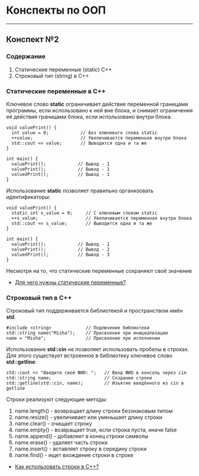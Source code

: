 # Конспекты по ООП
---
## Конспект №2
### Содержание
1. Статические переменные (static) C++
2. Строковый тип (string) в C++

### Статические переменные в C++
Ключевое слово **static** ограничивает действие переменной границами программы, если использовано к ней вне блока, и снимает ограничения её действия границами блока, если использовано внутри блока:

    void valuePrint() {
      int value = 0;            // Без ключевого слова static
      ++value;                  // Увеличивается переменная внутри блока
      std::cout << value;       // Выводится одна и та же
    }
 
    int main() {
      valuePrint();            // Вывод - 1
      valuePrint();            // Вывод - 1
      valuedPrint();           // Вывод - 1
    }
    
Использование **static** позволяет правильно организовать идентификаторы:

    void valuePrint() {
      static int s_value = 0;     // C ключевым словом static
      ++s_value;                  // Увеличивается переменная внутри блока
      std::cout << s_value;       // Выводится одна и та же
    }
 
    int main() {
      valuePrint();            // Вывод - 1
      valuePrint();            // Вывод - 2
      valuedPrint();           // Вывод - 3
    }

Несмотря на то, что статические переменные сохраняют своё значение
- [Для чего нужны статические переменные?](https://ravesli.com/urok-51-staticheskie-peremennye/)

### Строковый тип в C++
Строковый тип поддерживается библиотекой **<string>** и пространством имён **std**.

    #include <string>             // Подлючение библиотеки
    std::string name("Misha");    // Присвоение при инициализации
    name = "Misha";               // Присвоение при исполнении
    
Использование **std::cin** не позволяет использовать пробелы в строках. Для этого существует встроенное в библиотеку ключевое слово **std::getline**:

    std::cout << "Введите своё ФИО: ";   // Ввод ФИО в консоль через cin
    std::string name;                    // Создание строки
    std::getline(std::cin, name);        // Изъятие введённого из cin в getline
    
Строки реализуют следующие методы:
1. name.length() - возвращает длину строки беззнаковым типом
2. name.resize() - увеличивает или уменьшает длину строки
3. name.clear() - очищает строку
4. name.empty() - возвращает true, если строка пуста, иначе false
5. name.append() - добавляет в конец строки символы
6. name.erase() - удаляет часть строки
7. name.insert() - вставляет строку в середину строки
8. name.find() - ищет вхождение строки в строке 

- [Как использовать строки в C++?](https://ravesli.com/urok-57-vvedenie-v-std-string/)
